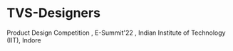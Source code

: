 # TVS-Designers
Product Design Competition , E-Summit'22 , Indian Institute of Technology (IIT), Indore
